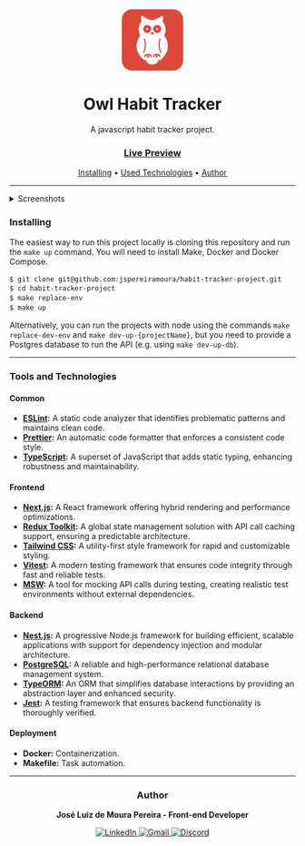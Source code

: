 
<div align="center"><img src=".assets/Owl.png"/></div>
<h1 align="center">Owl Habit Tracker</h1>
<p align="center">A javascript habit tracker project.</p>
<h3 align="center"><a href="https://apps.habits.jspereiramoura.dev.br">Live Preview</a></h3>

<p align="center">
    <a href="#installing">Installing</a> •
    <a href="#tools-and-technologies">Used Technologies</a> •
    <a href="#author">Author</a>
</p>

---

<details>
  <summary>Screenshots</summary>
  <img src=".assets/screenshots/home_page.png" />
  <img src=".assets/screenshots/login_page.png" />
  <img src=".assets/screenshots/habit_page.png" />
</details>

<h3 id="installing">Installing</h3>

The easiest way to run this project locally is cloning this repository and run the `make up` command. You will need to install Make, Docker and Docker Compose.

```bash
$ git clone git@github.com:jspereiramoura/habit-tracker-project.git
$ cd habit-tracker-project
$ make replace-env
$ make up
```

Alternatively, you can run the projects with node using the commands `make replace-dev-env` and `make dev-up-{projectName}`, but you need to provide a Postgres database to run the API (e.g. using `make dev-up-db`).

---

### Tools and Technologies

#### Common

- **[ESLint](https://eslint.org/):** A static code analyzer that identifies problematic patterns and maintains clean code.
- **[Prettier](http://prettier.io/):** An automatic code formatter that enforces a consistent code style.
- **[TypeScript](https://www.typescriptlang.org/):** A superset of JavaScript that adds static typing, enhancing robustness and maintainability.

#### Frontend

- **[Next.js](https://nextjs.org/):** A React framework offering hybrid rendering and performance optimizations.
- **[Redux Toolkit](https://redux-toolkit.js.org):** A global state management solution with API call caching support, ensuring a predictable architecture.
- **[Tailwind CSS](https://tailwindcss.com/):** A utility-first style framework for rapid and customizable styling.
- **[Vitest](https://vitest.dev/):** A modern testing framework that ensures code integrity through fast and reliable tests.
- **[MSW](https://mswjs.io/):** A tool for mocking API calls during testing, creating realistic test environments without external dependencies.

#### Backend

- **[Nest.js](https://nestjs.com/):** A progressive Node.js framework for building efficient, scalable applications with support for dependency injection and modular architecture.
- **[PostgreSQL](https://www.postgresql.org/):** A reliable and high-performance relational database management system.
- **[TypeORM](https://typeorm.io/):** An ORM that simplifies database interactions by providing an abstraction layer and enhanced security.
- **[Jest](https://jestjs.io/):** A testing framework that ensures backend functionality is thoroughly verified.

#### Deployment

- **Docker:** Containerization.
- **Makefile:** Task automation.

---

<div align="center">
<h3 id="autor">Author</h3>

<strong>José Luiz de Moura Pereira - Front-end Developer</strong>

<div>
  <a href="https://www.linkedin.com/in/jspereiramoura" target="_blank">
    <img src="https://img.shields.io/static/v1?message=LinkedIn&logo=linkedin&label=&color=0077B5&logoColor=white&labelColor=&style=for-the-badge" height="32" alt="LinkedIn" />
  </a>
  <a href="mailto:joseluiz.zp@gmail.com">
    <img src="https://img.shields.io/static/v1?message=Gmail&logo=gmail&label=&color=D14836&logoColor=white&labelColor=&style=for-the-badge" height="32" alt="Gmail" />
  </a>
  <a href="https://discordapp.com/users/jspereiramoura" target="_blank">
    <img src="https://img.shields.io/static/v1?message=Discord&logo=discord&label=&color=7289DA&logoColor=white&labelColor=&style=for-the-badge" height="32" alt="Discord" />
  </a>
</div>

</div>